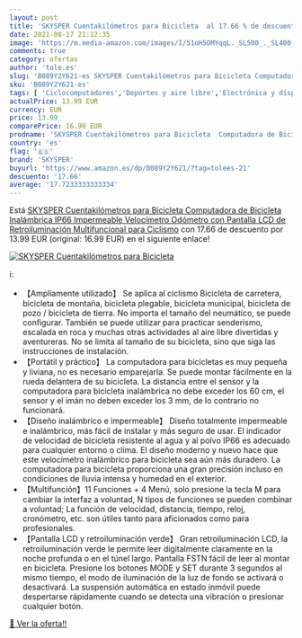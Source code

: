```yaml
---
layout: post
title: 'SKYSPER Cuentakilómetros para Bicicleta  al 17.66 % de descuento'
date: 2021-08-17 21:12:35
image: 'https://m.media-amazon.com/images/I/51oH5OMYqqL._SL500_._SL400_.jpg'
comments: true
category: ofertas
author: 'tole.es'
slug: 'B089Y2Y621-es SKYSPER Cuentakilómetros para Bicicleta Computadora de...'
sku: 'B089Y2Y621-es'
tags: [ 'Ciclocomputadores','Deportes y aire libre','Electrónica y dispositivos para el deporte','bicicleta','skysper', ]
actualPrice: 13.99 EUR
currency: EUR
price: 13.99
comparePrice: 16.99 EUR
prodname: 'SKYSPER Cuentakilómetros para Bicicleta  Computadora de Bicicleta Inalámbrica IP66 Impermeable Velocímetro Odómetro con Pantalla LCD de Retroiluminación Multifuncional para Ciclismo'
country: 'es'
flag: '🇪🇸'
brand: 'SKYSPER'
buyurl: 'https://www.amazon.es/dp/B089Y2Y621/?tag=tolees-21'
descuento: '17.66'
average: '17.7233333333334'
---
```


Está [SKYSPER Cuentakilómetros para Bicicleta  Computadora de Bicicleta Inalámbrica IP66 Impermeable Velocímetro Odómetro con Pantalla LCD de Retroiluminación Multifuncional para Ciclismo](https://www.amazon.es/dp/B089Y2Y621/?tag=tolees-21) con 17.66 de descuento por 13.99 EUR (original: 16.99 EUR) en el siguiente enlace!

[![SKYSPER Cuentakilómetros para Bicicleta ](https://m.media-amazon.com/images/I/51oH5OMYqqL._SL500_._SL400_.jpg)](https://www.amazon.es/dp/B089Y2Y621/?tag=tolees-21)

ℹ️:

- 【Ampliamente utilizado】 Se aplica al ciclismo Bicicleta de carretera, bicicleta de montaña, bicicleta plegable, bicicleta municipal, bicicleta de pozo / bicicleta de tierra. No importa el tamaño del neumático, se puede configurar. También se puede utilizar para practicar senderismo, escalada en roca y muchas otras actividades al aire libre divertidas y aventureras. No se limita al tamaño de su bicicleta, sino que siga las instrucciones de instalación.
- 【Portátil y práctico】 La computadora para bicicletas es muy pequeña y liviana, no es necesario emparejarla. Se puede montar fácilmente en la rueda delantera de su bicicleta. La distancia entre el sensor y la computadora para bicicleta inalámbrica no debe exceder los 60 cm, el sensor y el imán no deben exceder los 3 mm, de lo contrario no funcionará.
- 【Diseño inalámbrico e impermeable】 Diseño totalmente impermeable e inalámbrico, más fácil de instalar y más seguro de usar. El indicador de velocidad de bicicleta resistente al agua y al polvo IP66 es adecuado para cualquier entorno o clima. El diseño moderno y nuevo hace que este velocímetro inalámbrico para bicicleta sea aún más duradero. La computadora para bicicleta proporciona una gran precisión incluso en condiciones de lluvia intensa y humedad en el exterior.
- 【Multifunción】11 Funciones + 4 Menú, solo presione la tecla M para cambiar la interfaz a voluntad, N tipos de funciones se pueden combinar a voluntad; La función de velocidad, distancia, tiempo, reloj, cronómetro, etc. son útiles tanto para aficionados como para profesionales.
- 【Pantalla LCD y retroiluminación verde】 Gran retroiluminación LCD, la retroiluminación verde le permite leer digitalmente claramente en la noche profunda o en el túnel largo. Pantalla FSTN fácil de leer al montar en bicicleta. Presione los botones MODE y SET durante 3 segundos al mismo tiempo, el modo de iluminación de la luz de fondo se activará o desactivará. La suspensión automática en estado inmóvil puede despertarse rápidamente cuando se detecta una vibración o presionar cualquier botón.

[🛒 Ver la oferta!!](https://www.amazon.es/dp/B089Y2Y621/?tag=tolees-21)
